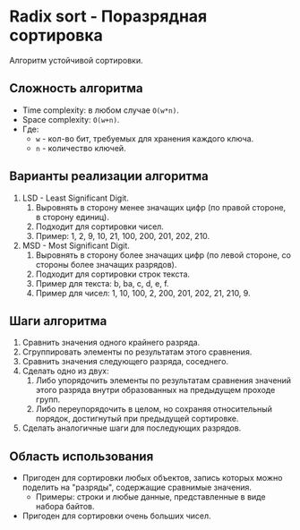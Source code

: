 # Radix sort - Поразрядная сортировка

Алгоритм устойчивой сортировки.

## Сложность алгоритма

- Time complexity: в любом случае `O(w*n)`.
- Space complexity: `O(w+n)`.
- Где:
  - `w` - кол-во бит, требуемых для хранения каждого ключа.
  - `n` - количество ключей.

## Варианты реализации алгоритма

1. LSD - Least Significant Digit.
   1. Выровнять в сторону менее значащих цифр (по правой стороне, в сторону единиц).
   2. Подходит для сортировки чисел.
   3. Пример: 1, 2, 9, 10, 21, 100, 200, 201, 202, 210.
2. MSD - Most Significant Digit.
   1. Выровнять в сторону более значащих цифр (по левой стороне, со стороны более значащих разрядов).
   2. Подходит для сортировки строк текста.
   3. Пример для текста: b, ba, c, d, e, f.
   4. Пример для чисел: 1, 10, 100, 2, 200, 201, 202, 21, 210, 9.

## Шаги алгоритма

1. Сравнить значения одного крайнего разряда.
2. Сгруппировать элементы по результатам этого сравнения.
3. Сравнить значения следующего разряда, соседнего.
4. Сделать одно из двух:
   1. Либо упорядочить элементы по результатам сравнения значений этого разряда внутри образованных на предыдущем проходе групп.
   2. Либо переупорядочить в целом, но сохраняя относительный порядок, достигнутый при предыдущей сортировке.
5. Сделать аналогичные шаги для последующих разрядов.

## Область использования

- Пригоден для сортировки любых объектов, запись которых можно поделить на "разряды", содержащие сравнимые значения.
  - Примеры: строки и любые данные, представленные в виде набора байтов.
- Пригоден для сортировки очень больших чисел.
